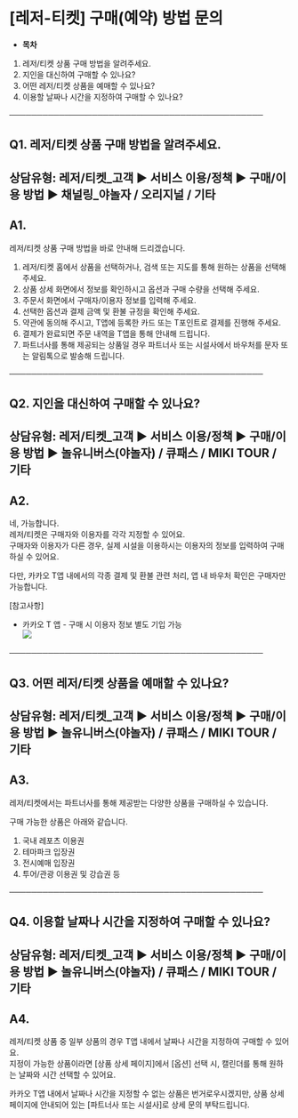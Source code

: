 # [레저-티켓] 구매(예약) 방법 문의

* **목차**

1. 레저/티켓 상품 구매 방법을 알려주세요.
2. 지인을 대신하여 구매할 수 있나요?
3. 어떤 레저/티켓 상품을 예매할 수 있나요?
4. 이용할 날짜나 시간을 지정하여 구매할 수 있나요?

──────────────────────────────────────────────

**Q1. 레저/티켓 상품 구매 방법을 알려주세요.**
------------------------------

상담유형: 레저/티켓\_고객 ▶ 서비스 이용/정책 ▶ 구매/이용 방법 ▶ 채널링\_야놀자 / 오리지널 / 기타
-------------------------------------------------------------

**A1.**
-------

레저/티켓 상품 구매 방법을 바로 안내해 드리겠습니다.

1. 레저/티켓 홈에서 상품을 선택하거나, 검색 또는 지도를 통해 원하는 상품을 선택해 주세요.  
2. 상품 상세 화면에서 정보를 확인하시고 옵션과 구매 수량을 선택해 주세요.  
3. 주문서 화면에서 구매자/이용자 정보를 입력해 주세요.  
4. 선택한 옵션과 결제 금액 및 환불 규정을 확인해 주세요.  
5. 약관에 동의해 주시고, T앱에 등록한 카드 또는 T포인트로 결제를 진행해 주세요.  
6. 결제가 완료되면 주문 내역을 T앱을 통해 안내해 드립니다.  
7. 파트너사를 통해 제공되는 상품일 경우 파트너사 또는 시설사에서 바우처를 문자 또는 알림톡으로 발송해 드립니다.

──────────────────────────────────────────────

**Q2.** **지인을 대신하여 구매할 수 있나요?**
-------------------------------

상담유형: 레저/티켓\_고객 ▶ 서비스 이용/정책 ▶ 구매/이용 방법 ▶ 놀유니버스(야놀자) / 큐패스 / MIKI TOUR / 기타
--------------------------------------------------------------------------

**A2.**
-------

네, 가능합니다.   
레저/티켓은 구매자와 이용자를 각각 지정할 수 있어요.  
구매자와 이용자가 다른 경우, 실제 시설을 이용하시는 이용자의 정보를 입력하여 구매하실 수 있어요.

다만, 카카오 T앱 내에서의 각종 결제 및 환불 관련 처리, 앱 내 바우처 확인은 구매자만 가능합니다.

[참고사항]

* 카카오 T 앱 - 구매 시 이용자 정보 별도 기입 가능  
  ![](https://kakaomobilitysupport.zendesk.com/hc/article_attachments/36356234826265)

──────────────────────────────────────────────

**Q3. 어떤 레저/티켓 상품을 예매할 수 있나요?**
-------------------------------

상담유형: 레저/티켓\_고객 ▶ 서비스 이용/정책 ▶ 구매/이용 방법 ▶ 놀유니버스(야놀자) / 큐패스 / MIKI TOUR / 기타
--------------------------------------------------------------------------

**A3.**
-------

레저/티켓에서는 파트너사를 통해 제공받는 다양한 상품을 구매하실 수 있습니다.

구매 가능한 상품은 아래와 같습니다.  
1. 국내 레포츠 이용권  
2. 테마파크 입장권  
3. 전시예매 입장권  
4. 투어/관광 이용권 및 강습권 등

──────────────────────────────────────────────

**Q4. 이용할 날짜나 시간을 지정하여 구매할 수 있나요?**
-----------------------------------

상담유형: 레저/티켓\_고객 ▶ 서비스 이용/정책 ▶ 구매/이용 방법 ▶ 놀유니버스(야놀자) / 큐패스 / MIKI TOUR / 기타
--------------------------------------------------------------------------

**A4.**
-------

레저/티켓 상품 중 일부 상품의 경우 T앱 내에서 날짜나 시간을 지정하여 구매할 수 있어요.  
지정이 가능한 상품이라면 [상품 상세 페이지]에서 [옵션] 선택 시, 캘린더를 통해 원하는 날짜와 시간 선택할 수 있어요.

카카오 T앱 내에서 날짜나 시간을 지정할 수 없는 상품은 번거로우시겠지만, 상품 상세 페이지에 안내되어 있는 [파트너사 또는 시설사]로 상세 문의 부탁드립니다.